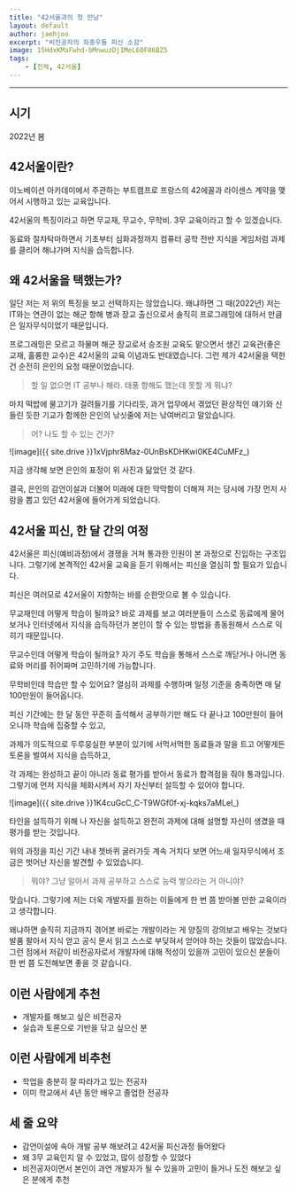 ```yaml
---
title: "42서울과의 첫 만남"
layout: default
author: jaehjoo
excerpt: "비전공자의 좌충우돌 피신 소감"
image: 15HdxKMaFwhd-bMnwuzDj1MeL60F86BZ5
tags:
    - [전체, 42서울]
---
```

----------
## 시기

2022년 봄

## 42서울이란?

이노베이션 아카데미에서 주관하는 부트캠프로 프랑스의 42에꼴과 라이센스 계약을 맺어서 시행하고 있는 교육입니다.

42서울의 특징이라고 하면 무교재, 무교수, 무학비. 3무 교육이라고 할 수 있겠습니다.

동료와 절차탁마하면서 기초부터 심화과정까지 컴퓨터 공학 전반 지식을 게임처럼 과제를 클리어 해냐가며 지식을 습득합니다.

## 왜 42서울을 택했는가?

일단 저는 저 위의 특징을 보고 선택하지는 않았습니다. 왜냐하면 그 때(2022년) 저는 IT와는 연관이 없는 해군 항해 병과 장교 출신으로서 솔직히 프로그래밍에 대허서 만큼은 일자무식이었기 때문입니다.

프로그래밍은 모르고 하물며 해군 장교로서 승조원 교육도 맡으면서 생긴 교육관(좋은 교재, 훌륭한 교수)은 42서울의 교육 이념과도 반대였습니다. 그런 제가 42서울을 택한 건 순전히 은인의 요청 때문이었습니다.

> 할 일 없으면 IT 공부나 해라. 태풍 항해도 했는데 못할 게 뭐냐?

마치 떡밥에 물고기가 걸려들기를 기다리듯, 과거 업무에서 겪었던 환상적인 얘기와 신들린 듯한 기교가 함께한 은인의 낚싯줄에 저는 낚여버리고 말았습니다.

> 어? 나도 할 수 있는 건가?

![image]({{ site.drive }}1xVjphr8Maz-0UnBsKDHKwi0KE4CuMFz_)

지금 생각해 보면 은인의 표정이 위 사진과 닮았던 것 같다.

결국, 은인의 감언이설과 더불어 미래에 대한 막막함이 더해져 저는 당시에 가장 먼저 사람을 뽑고 있던 42서울에 들어가게 되었습니다.

## 42서울 피신, 한 달 간의 여정

42서울은 피신(예비과정)에서 경쟁을 거쳐 통과한 인원이 본 과정으로 진입하는 구조입니다. 그렇기에 본격적인 42서울 교육을 듣기 위해서는 피신을 열심히 할 필요가 있습니다.

피신은 여러모로 42서울이 지향하는 바를 순한맛으로 볼 수 있습니다.

무교재인데 어떻게 학습이 될까요? 바로 과제를 보고 여러분들이 스스로 동료에게 물어보거나 인터넷에서 지식을 습득하던가 본인이 할 수 있는 방법을 총동원해서 스스로 익히기 때문입니다.

무교수인데 어떻게 학습이 될까요? 자기 주도 학습을 통해서 스스로 깨닫거나 아니면 동료와 머리를 쥐어짜며 고민하기에 가능합니다.

무학비인데 학습만 할 수 있어요? 열심히 과제를 수행하며 일정 기준을 충족하면 매 달 100만원이 들어옵니다.

피신 기간에는 한 달 동안 꾸준히 출석해서 공부하기만 해도 다 끝나고 100만원이 들어오니까 학습에 집중할 수 있고,

과제가 의도적으로 두루뭉실한 부분이 있기에 서먹서먹한 동료들과 말을 트고 어떻게든 토론을 벌여서 지식을 습득하고,

각 과제는 완성하고 끝이 아니라 동료 평가를 받아서 동료가 합격점을 줘야 통과입니다. 그렇기에 먼저 지식을 체화시켜서 자기 자신부터 설득할 수 있어야 합니다.

![image]({{ site.drive }}1K4cuGcC_C-T9WGf0f-xj-kqks7aMLel_)

타인을 설득하기 위해 나 자신을 설득하고 완전히 과제에 대해 설명할 자신이 생겼을 때 평가를 받는 것입니다.

위의 과정을 피신 기간 내내 쳇바퀴 굴러가듯 계속 거치다 보면 어느새 일자무식에서 조금은 벗어난 자신을 발견할 수 있었습니다.

> 뭐야? 그냥 알아서 과제 공부하고 스스로 능력 쌓으라는 거 아니야?

맞습니다. 그렇기에 저는 더욱 개발자를 원하는 이들에게 한 번 쯤 받아볼 만한 교육이라고 생각합니다.

왜냐하면 솔직히 지금까지 겪어본 바로는 개발이라는 게 양질의 강의보고 배우는 것보다 발품 팔아서 지식 얻고 공식 문서 읽고 스스로 부딪혀서 얻어야 하는 것들이 많았습니다. 그런 점에서 저같이 비전공자로서 개발자에 대해 적성이 있을까 고민이 있으신 분들이 한 번 쯤 도전해보면 좋을 것 같습니다.

## 이런 사람에게 추천
- 개발자를 해보고 싶은 비전공자
- 실습과 토론으로 기반을 닦고 싶으신 분

## 이런 사람에게 비추천
- 학업을 충분히 잘 따라가고 있는 전공자
- 이미 학교에서 4년 동안 배우고 졸업한 전공자

## 세 줄 요약
- 감언이설에 속아 개발 공부 해보려고 42서울 피신과정 들어왔다
- 왜 3무 교육인지 알 수 있었고, 많이 성장할 수 있었다
- 비전공자이면서 본인이 과연 개발자가 될 수 있을까 고민이 들거나 도전 해보고 싶은 분에게 추천